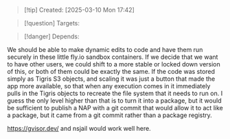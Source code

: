 
>[!tip] Created: [2025-03-10 Mon 17:42]

>[!question] Targets: 

>[!danger] Depends: 

We should be able to make dynamic edits to code and have them run securely in these little fly.io sandbox containers. If we decide that we want to have other users, we could shift to a more stable or locked down version of this, or both of them could be exactly the same. If the code was stored simply as Tigris S3 objects, and scaling it was just a button that made the app more available, so that when any execution comes in it immediately pulls in the Tigris objects to recreate the file system that it needs to run on. I guess the only level higher than that is to turn it into a package, but it would be sufficient to publish a NAP with a git commit that would allow it to act like a package, but it came from a git commit rather than a package registry.

https://gvisor.dev/ and nsjail would work well here.